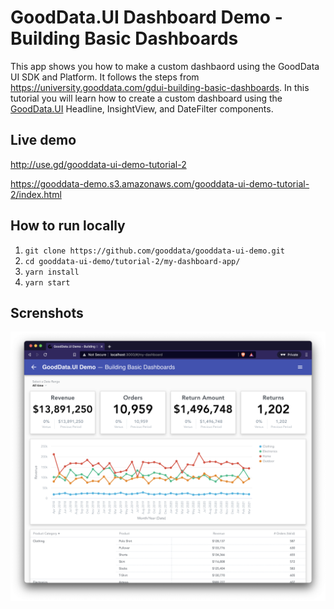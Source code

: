 # GoodData.UI Dashboard Demo - Building Basic Dashboards

This app shows you how to make a custom dashbaord using the GoodData UI SDK and Platform. It follows the steps from https://university.gooddata.com/gdui-building-basic-dashboards. In this tutorial you will learn how to create a custom dashboard using the [GoodData.UI](https://sdk.gooddata.com/gooddata-ui/) Headline, InsightView, and DateFilter components.

## Live demo

http://use.gd/gooddata-ui-demo-tutorial-2

https://gooddata-demo.s3.amazonaws.com/gooddata-ui-demo-tutorial-2/index.html

## How to run locally

1. `git clone https://github.com/gooddata/gooddata-ui-demo.git`
1. `cd gooddata-ui-demo/tutorial-2/my-dashboard-app/`
1. `yarn install`
1. `yarn start`

## Screnshots

![](public/my-dashboard.png)
